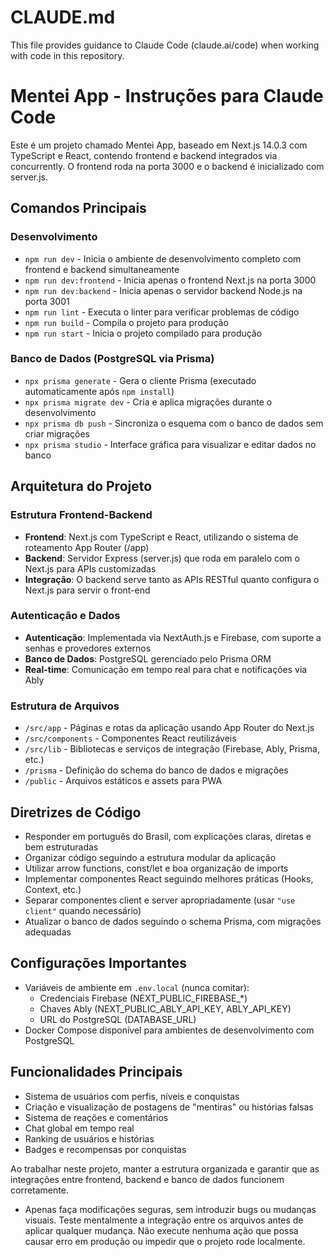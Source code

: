 # CLAUDE.md

This file provides guidance to Claude Code (claude.ai/code) when working with code in this repository.

# Mentei App - Instruções para Claude Code

Este é um projeto chamado Mentei App, baseado em Next.js 14.0.3 com TypeScript e React, contendo frontend e backend integrados via concurrently. O frontend roda na porta 3000 e o backend é inicializado com server.js.

## Comandos Principais

### Desenvolvimento
- `npm run dev` - Inicia o ambiente de desenvolvimento completo com frontend e backend simultaneamente
- `npm run dev:frontend` - Inicia apenas o frontend Next.js na porta 3000
- `npm run dev:backend` - Inicia apenas o servidor backend Node.js na porta 3001
- `npm run lint` - Executa o linter para verificar problemas de código
- `npm run build` - Compila o projeto para produção
- `npm run start` - Inicia o projeto compilado para produção

### Banco de Dados (PostgreSQL via Prisma)
- `npx prisma generate` - Gera o cliente Prisma (executado automaticamente após `npm install`)
- `npx prisma migrate dev` - Cria e aplica migrações durante o desenvolvimento
- `npx prisma db push` - Sincroniza o esquema com o banco de dados sem criar migrações
- `npx prisma studio` - Interface gráfica para visualizar e editar dados no banco

## Arquitetura do Projeto

### Estrutura Frontend-Backend
- **Frontend**: Next.js com TypeScript e React, utilizando o sistema de roteamento App Router (/app)
- **Backend**: Servidor Express (server.js) que roda em paralelo com o Next.js para APIs customizadas
- **Integração**: O backend serve tanto as APIs RESTful quanto configura o Next.js para servir o front-end

### Autenticação e Dados
- **Autenticação**: Implementada via NextAuth.js e Firebase, com suporte a senhas e provedores externos
- **Banco de Dados**: PostgreSQL gerenciado pelo Prisma ORM
- **Real-time**: Comunicação em tempo real para chat e notificações via Ably

### Estrutura de Arquivos
- `/src/app` - Páginas e rotas da aplicação usando App Router do Next.js
- `/src/components` - Componentes React reutilizáveis
- `/src/lib` - Bibliotecas e serviços de integração (Firebase, Ably, Prisma, etc.)
- `/prisma` - Definição do schema do banco de dados e migrações
- `/public` - Arquivos estáticos e assets para PWA

## Diretrizes de Código

- Responder em português do Brasil, com explicações claras, diretas e bem estruturadas
- Organizar código seguindo a estrutura modular da aplicação
- Utilizar arrow functions, const/let e boa organização de imports
- Implementar componentes React seguindo melhores práticas (Hooks, Context, etc.)
- Separar componentes client e server apropriadamente (usar `"use client"` quando necessário)
- Atualizar o banco de dados seguindo o schema Prisma, com migrações adequadas

## Configurações Importantes

- Variáveis de ambiente em `.env.local` (nunca comitar):
  - Credenciais Firebase (NEXT_PUBLIC_FIREBASE_*)
  - Chaves Ably (NEXT_PUBLIC_ABLY_API_KEY, ABLY_API_KEY)
  - URL do PostgreSQL (DATABASE_URL)
- Docker Compose disponível para ambientes de desenvolvimento com PostgreSQL

## Funcionalidades Principais

- Sistema de usuários com perfis, níveis e conquistas
- Criação e visualização de postagens de "mentiras" ou histórias falsas
- Sistema de reações e comentários
- Chat global em tempo real
- Ranking de usuários e histórias
- Badges e recompensas por conquistas

Ao trabalhar neste projeto, manter a estrutura organizada e garantir que as integrações entre frontend, backend e banco de dados funcionem corretamente.

- Apenas faça modificações seguras, sem introduzir bugs ou mudanças visuais.
Teste mentalmente a integração entre os arquivos antes de aplicar qualquer mudança.
Não execute nenhuma ação que possa causar erro em produção ou impedir que o projeto rode localmente.
